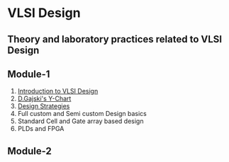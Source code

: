 # VLSI Design
## Theory and laboratory practices related to VLSI Design
## Module-1 ##
1. [Introduction to VLSI Design](https://github.com/charlie2951/vlsi/blob/main/theory/module1/Intro.md)
2. [D.Gajski's Y-Chart](https://github.com/charlie2951/vlsi/blob/main/theory/module1/ychart.md)
3. [Design Strategies](https://github.com/charlie2951/vlsi/blob/main/theory/module1/design_strategy.md)
4. Full custom and Semi custom Design basics
5. Standard Cell and Gate array based design
6. PLDs and FPGA

## Module-2 ##

